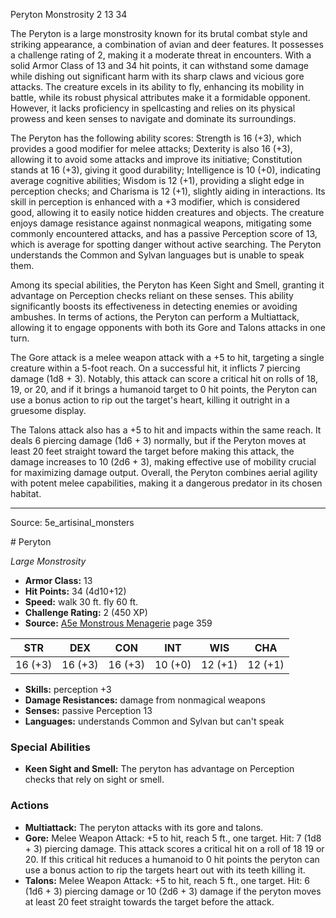 <MonsterName/>Peryton</MonsterName>
<CreatureType/>Monstrosity</CreatureType>
<CR/>2</CR>
<AC/>13</AC>
<HP/>34</HP>
<summary>The Peryton is a large monstrosity known for its brutal combat style and striking appearance, a combination of avian and deer features. It possesses a challenge rating of 2, making it a moderate threat in encounters. With a solid Armor Class of 13 and 34 hit points, it can withstand some damage while dishing out significant harm with its sharp claws and vicious gore attacks. The creature excels in its ability to fly, enhancing its mobility in battle, while its robust physical attributes make it a formidable opponent. However, it lacks proficiency in spellcasting and relies on its physical prowess and keen senses to navigate and dominate its surroundings. </summary>

<detail>

The Peryton has the following ability scores: Strength is 16 (+3), which provides a good modifier for melee attacks; Dexterity is also 16 (+3), allowing it to avoid some attacks and improve its initiative; Constitution stands at 16 (+3), giving it good durability; Intelligence is 10 (+0), indicating average cognitive abilities; Wisdom is 12 (+1), providing a slight edge in perception checks; and Charisma is 12 (+1), slightly aiding in interactions. Its skill in perception is enhanced with a +3 modifier, which is considered good, allowing it to easily notice hidden creatures and objects. The creature enjoys damage resistance against nonmagical weapons, mitigating some commonly encountered attacks, and has a passive Perception score of 13, which is average for spotting danger without active searching. The Peryton understands the Common and Sylvan languages but is unable to speak them.

Among its special abilities, the Peryton has Keen Sight and Smell, granting it advantage on Perception checks reliant on these senses. This ability significantly boosts its effectiveness in detecting enemies or avoiding ambushes. In terms of actions, the Peryton can perform a Multiattack, allowing it to engage opponents with both its Gore and Talons attacks in one turn. 

The Gore attack is a melee weapon attack with a +5 to hit, targeting a single creature within a 5-foot reach. On a successful hit, it inflicts 7 piercing damage (1d8 + 3). Notably, this attack can score a critical hit on rolls of 18, 19, or 20, and if it brings a humanoid target to 0 hit points, the Peryton can use a bonus action to rip out the target's heart, killing it outright in a gruesome display. 

The Talons attack also has a +5 to hit and impacts within the same reach. It deals 6 piercing damage (1d6 + 3) normally, but if the Peryton moves at least 20 feet straight toward the target before making this attack, the damage increases to 10 (2d6 + 3), making effective use of mobility crucial for maximizing damage output. Overall, the Peryton combines aerial agility with potent melee capabilities, making it a dangerous predator in its chosen habitat.</detail>



---

Source: 5e_artisinal_monsters

<statblock>
# Peryton

*Large* *Monstrosity*

- **Armor Class:** 13
- **Hit Points:** 34 (4d10+12)
- **Speed:** walk 30 ft. fly 60 ft.
- **Challenge Rating:** 2 (450 XP)
- **Source:** [A5e Monstrous Menagerie](https://enpublishingrpg.com/products/level-up-monstrous-menagerie-a5e) page 359

| STR | DEX | CON | INT | WIS | CHA |
| --- | --- | --- | --- | --- | --- |
| 16 (+3) | 16 (+3) | 16 (+3) | 10 (+0) | 12 (+1) | 12 (+1) |

- **Skills:** perception +3
- **Damage Resistances:** damage from nonmagical weapons
- **Senses:** passive Perception 13
- **Languages:** understands Common and Sylvan but can't speak

### Special Abilities

- **Keen Sight and Smell:** The peryton has advantage on Perception checks that rely on sight or smell.

### Actions

- **Multiattack:** The peryton attacks with its gore and talons.
- **Gore:** Melee Weapon Attack: +5 to hit, reach 5 ft., one target. Hit: 7 (1d8 + 3) piercing damage. This attack scores a critical hit on a roll of 18  19  or 20. If this critical hit reduces a humanoid to 0 hit points  the peryton can use a bonus action to rip the targets heart out with its teeth  killing it.
- **Talons:** Melee Weapon Attack: +5 to hit, reach 5 ft., one target. Hit: 6 (1d6 + 3) piercing damage  or 10 (2d6 + 3) damage if the peryton moves at least 20 feet straight towards the target before the attack.


</statblock>



